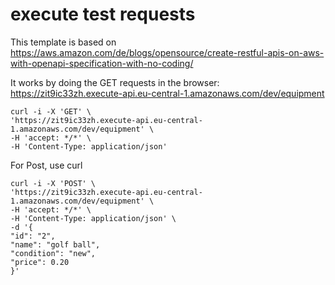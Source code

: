 # execute test requests
This template is based on https://aws.amazon.com/de/blogs/opensource/create-restful-apis-on-aws-with-openapi-specification-with-no-coding/

It works by doing the GET requests in the browser:
https://zit9ic33zh.execute-api.eu-central-1.amazonaws.com/dev/equipment

```aiignore
curl -i -X 'GET' \
'https://zit9ic33zh.execute-api.eu-central-1.amazonaws.com/dev/equipment' \
-H 'accept: */*' \
-H 'Content-Type: application/json' 

```

For Post, use curl
```aiignore
curl -i -X 'POST' \
'https://zit9ic33zh.execute-api.eu-central-1.amazonaws.com/dev/equipment' \
-H 'accept: */*' \
-H 'Content-Type: application/json' \
-d '{
"id": "2",
"name": "golf ball",
"condition": "new",
"price": 0.20
}'

```

